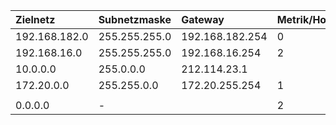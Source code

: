 |Zielnetz|Subnetzmaske|Gateway|Metrik/Hop|
:--|:--|:--|:--
|192.168.182.0|255.255.255.0|192.168.182.254|0|
|192.168.16.0|255.255.255.0|192.168.16.254|2|
|10.0.0.0|255.0.0.0|212.114.23.1|
|172.20.0.0|255.255.0.0|172.20.255.254|1|
|||||
|0.0.0.0|-||2|

